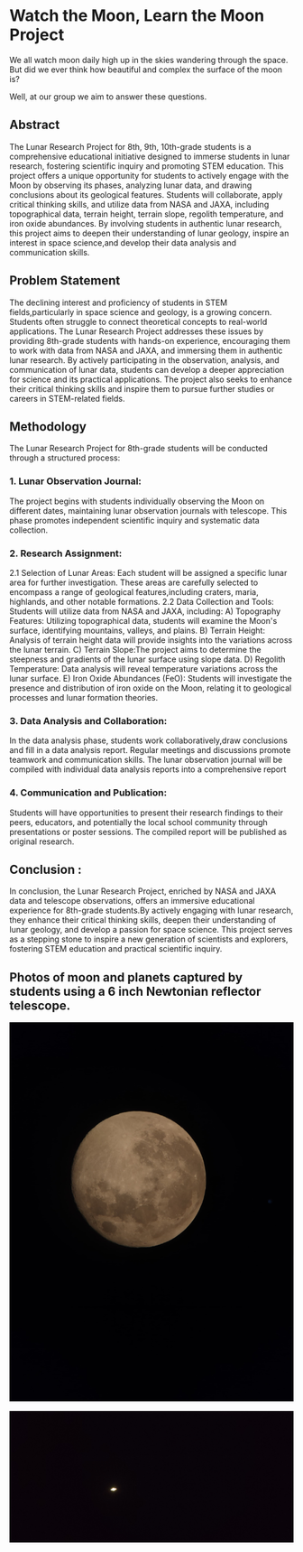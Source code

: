 # Watch the Moon, Learn the Moon Project

We all watch moon daily high up in the skies wandering through the space. But did we ever think how beautiful and complex the surface of the moon is?

Well, at our group we aim to answer these questions. 

## Abstract  
The Lunar Research Project for 8th, 9th, 10th-grade students is a comprehensive educational initiative designed to immerse students in lunar research, fostering scientific inquiry and promoting STEM education. This project offers a unique opportunity for students to actively engage with the Moon by observing its phases, analyzing lunar data, and drawing conclusions about its geological features. Students will collaborate, apply critical thinking skills, and utilize data from NASA and JAXA, including topographical data, terrain height, terrain slope, regolith temperature, and iron oxide abundances. By involving students in authentic lunar research, this project aims to deepen their understanding of lunar geology, inspire an interest in space science,and develop their data analysis and communication skills.

## Problem Statement
The declining interest and proficiency of students in STEM fields,particularly in space science and geology, is a growing concern. Students often struggle to connect theoretical concepts to real-world applications. The Lunar Research Project addresses these issues by providing 8th-grade students with hands-on experience, encouraging them to work with data from NASA and JAXA, and immersing them in authentic lunar research. By actively participating in the observation, analysis, and communication of lunar data, students can develop a deeper appreciation for science and its practical applications. The project also seeks to enhance their critical thinking skills and inspire them to pursue further studies or careers in
STEM-related fields. 

## Methodology
The Lunar Research Project for 8th-grade students will be conducted through a structured process:

### 1. Lunar Observation Journal: 
The project begins with students individually observing the Moon on different dates, maintaining lunar observation journals with telescope. This phase promotes independent scientific inquiry and systematic data collection.

### 2. Research Assignment:
2.1 Selection of Lunar Areas: Each student will be assigned a specific lunar area for further investigation. These areas are carefully selected to encompass a range of geological features,including craters, maria, highlands, and other notable formations.
2.2 Data Collection and Tools: Students will utilize data from NASA and JAXA, including:
A) Topography Features: Utilizing topographical data, students will examine the Moon's surface, identifying mountains, valleys, and plains.
B) Terrain Height: Analysis of terrain height data will provide insights into the variations across the lunar terrain.
C) Terrain Slope:The project aims to determine the steepness and gradients of the lunar surface using slope data.
D) Regolith Temperature: Data analysis will reveal temperature variations across the lunar surface.
E) Iron Oxide Abundances (FeO): Students will investigate the presence and distribution of iron oxide on the Moon, relating it to geological processes and lunar formation theories.

### 3. Data Analysis and Collaboration: 
In the data analysis phase, students work collaboratively,draw conclusions and fill in a data analysis report. Regular meetings and discussions promote
teamwork and communication skills. The lunar observation journal will be compiled with individual data analysis reports into a comprehensive report

### 4. Communication and Publication: 
Students will have opportunities to present their research findings to their peers, educators, and potentially the local school community through
presentations or poster sessions. The compiled report will be published as original research.

## Conclusion : 
In conclusion, the Lunar Research Project, enriched by NASA and JAXA data and telescope observations, offers an immersive educational experience for 8th-grade students.By actively engaging with lunar research, they enhance their critical thinking skills, deepen their understanding of lunar geology, and develop a passion for space science. This project serves as a stepping stone to inspire a new generation of scientists and explorers, fostering STEM education and practical scientific inquiry.

## Photos of moon and planets captured by students using a 6 inch Newtonian reflector telescope.

![Moon](assets/images/moon-1.jpeg#moon)

![Moon](assets/images/saturn-1.jpg#moon)


